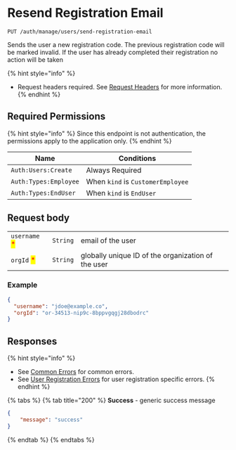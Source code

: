 # Resend Registration Email

`PUT /auth/manage/users/send-registration-email`

Sends the user a new registration code. The previous registration code will be marked invalid. If the user has already completed their registration no action will be taken

{% hint style="info" %}
* Request headers required. See [Request Headers](../../../advanced-topics/authentication/request-headers.md) for more information.
{% endhint %}

## Required Permissions

{% hint style="info" %}
Since this endpoint is not authentication, the permissions apply to the application only.
{% endhint %}

| Name                  | Conditions                        |
| --------------------- | --------------------------------- |
| `Auth:Users:Create`   | Always Required                   |
| `Auth:Types:Employee` | When `kind` is `CustomerEmployee` |
| `Auth:Types:EndUser`  | When `kind` is `EndUser`          |

## Request body <a href="#request-body" id="request-body"></a>

|                                               |          |                                                    |
| --------------------------------------------- | -------- | -------------------------------------------------- |
| `username` <mark style="color:red;">\*</mark> | `String` | email of the user                                  |
| `orgId` <mark style="color:red;">\*</mark>    | `String` | globally unique ID of the organization of the user |

### Example

```json
{
  "username": "jdoe@example.co",
  "orgId": "or-34513-nip9c-8bppvgqgj28dbodrc"
}
```

## Responses

{% hint style="info" %}
* See [Common Errors](../../errors.md#common-errors) for common errors.
* See [User Registration Errors](../../errors.md#user-registration-errors) for user registration specific errors.
{% endhint %}

{% tabs %}
{% tab title="200" %}
**Success** - generic success message

```json
{
    "message": "success"
}
```
{% endtab %}
{% endtabs %}
